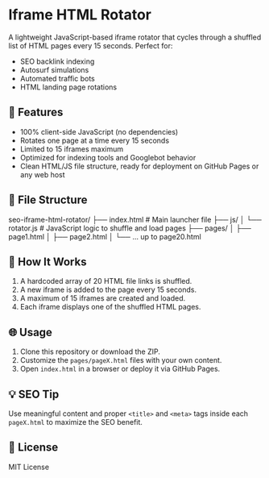 # Iframe HTML Rotator

A lightweight JavaScript-based iframe rotator that cycles through a shuffled list of HTML pages every 15 seconds. Perfect for:

- SEO backlink indexing
- Autosurf simulations
- Automated traffic bots
- HTML landing page rotations

## 🚀 Features

- 100% client-side JavaScript (no dependencies)
- Rotates one page at a time every 15 seconds
- Limited to 15 iframes maximum
- Optimized for indexing tools and Googlebot behavior
- Clean HTML/JS file structure, ready for deployment on GitHub Pages or any web host

## 📁 File Structure

seo-iframe-html-rotator/
├── index.html # Main launcher file
├── js/
│ └── rotator.js # JavaScript logic to shuffle and load pages
├── pages/
│ ├── page1.html
│ ├── page2.html
│ └── ... up to page20.html


## 🔧 How It Works

1. A hardcoded array of 20 HTML file links is shuffled.
2. A new iframe is added to the page every 15 seconds.
3. A maximum of 15 iframes are created and loaded.
4. Each iframe displays one of the shuffled HTML pages.

## 🌐 Usage

1. Clone this repository or download the ZIP.
2. Customize the `pages/pageX.html` files with your own content.
3. Open `index.html` in a browser or deploy it via GitHub Pages.

## 💡 SEO Tip

Use meaningful content and proper `<title>` and `<meta>` tags inside each `pageX.html` to maximize the SEO benefit.

## 📄 License

MIT License
